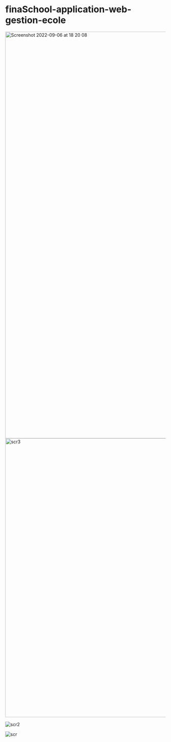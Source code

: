 # finaSchool-application-web-gestion-ecole
<img width="1276" alt="Screenshot 2022-09-06 at 18 20 08" src="https://user-images.githubusercontent.com/61878528/189557731-7589cedb-b845-4ead-9486-4234d74f771a.png">

<img width="875" alt="scr3" src="https://user-images.githubusercontent.com/61878528/189750264-d2b5e636-d006-452b-9b81-8358b46f2154.png">

![scr2](https://user-images.githubusercontent.com/61878528/189750982-0b444188-eef2-464e-b8b4-1effc2ca4020.png)

![scr](https://user-images.githubusercontent.com/61878528/189750673-ecb0d611-213a-4aed-9413-cfaa656b9eb4.png)
